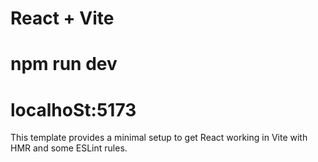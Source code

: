 # React + Vite
# npm run dev
# localhoSt:5173

This template provides a minimal setup to get React working in Vite with HMR and some ESLint rules.


